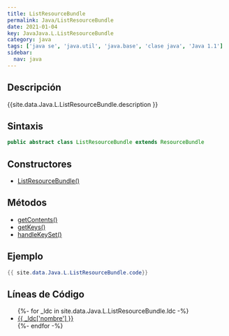 ```yaml
---
title: ListResourceBundle
permalink: Java/ListResourceBundle
date: 2021-01-04
key: JavaJava.L.ListResourceBundle
category: java
tags: ['java se', 'java.util', 'java.base', 'clase java', 'Java 1.1']
sidebar: 
  nav: java
---
```


## Descripción
{{site.data.Java.L.ListResourceBundle.description }}

## Sintaxis
~~~java
public abstract class ListResourceBundle extends ResourceBundle
~~~

## Constructores
* [ListResourceBundle()](/Java/ListResourceBundle/ListResourceBundle/)

## Métodos
* [getContents()](/Java/ListResourceBundle/getContents)
* [getKeys()](/Java/ListResourceBundle/getKeys)
* [handleKeySet()](/Java/ListResourceBundle/handleKeySet)

## Ejemplo
~~~java
{{ site.data.Java.L.ListResourceBundle.code}}
~~~

## Líneas de Código
<ul>
{%- for _ldc in site.data.Java.L.ListResourceBundle.ldc -%}
   <li>
       <a href="{{_ldc['url'] }}">{{ _ldc['nombre'] }}</a>
   </li>
{%- endfor -%}
</ul>
